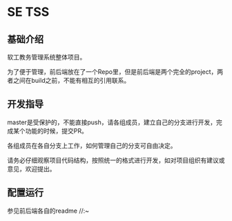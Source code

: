 # SE TSS

## 基础介绍

软工教务管理系统整体项目。

为了便于管理，前后端放在了一个Repo里，但是前后端是两个完全的project，两者之间在build之前，不能有相互的引用联系。

## 开发指导

master是受保护的，不能直接push，请各组成员，建立自己的分支进行开发，完成某个功能的时候，提交PR。

各组成员在各自分支上工作，如何管理自己的分支可自由决定。

请务必仔细观察项目代码结构，按照统一的格式进行开发，如对项目组织有建议或意见，欢迎提出。

## 配置运行

参见前后端各自的readme //:~